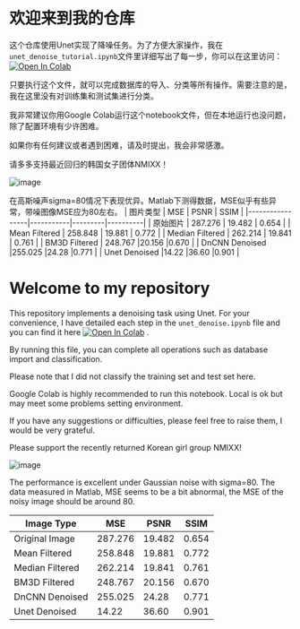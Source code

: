 # 欢迎来到我的仓库

这个仓库使用Unet实现了降噪任务。为了方便大家操作，我在`unet_denoise_tutorial.ipynb`文件里详细写出了每一步，你可以在这里访问：<a href="https://colab.research.google.com/drive/1nvQuKD7NSsfMnUU7UkSLtxdNcS6q_4xT" target="_blank"><img src="https://colab.research.google.com/assets/colab-badge.svg" alt="Open In Colab"></a>


只要执行这个文件，就可以完成数据库的导入、分类等所有操作。需要注意的是，我在这里没有对训练集和测试集进行分类。

我非常建议你用Google Colab运行这个notebook文件，但在本地运行也没问题，除了配置环境有少许困难。

如果你有任何建议或者遇到困难，请及时提出，我会非常感激。

请多多支持最近回归的韩国女子团体NMIXX！

![image](https://github.com/lgy112112/Unet_Denoise_with_Tutorial/assets/144128974/f4858b47-e072-4b21-a68b-18123950c6c9)

在高斯噪声sigma=80情况下表现优异。Matlab下测得数据，MSE似乎有些异常，带噪图像MSE应为80左右。
| 图片类型         | MSE       | PSNR    | SSIM     |
|-----------------|-----------|---------|----------|
| 原始图片         | 287.276   | 19.482  | 0.654    |
| Mean Filtered   | 258.848   | 19.881  | 0.772    |
| Median Filtered | 262.214   | 19.841  | 0.761    |
| BM3D Filtered   | 248.767   |20.156   |0.670     |
| DnCNN Denoised  |255.025    |24.28	  |0.771	   |
| Unet Denoised   |14.22      |36.60	  |0.901	   |




# Welcome to my repository



This repository implements a denoising task using Unet. For your convenience, I have detailed each step in the `unet_denoise.ipynb` file and you can find it here <a href="https://colab.research.google.com/drive/1nvQuKD7NSsfMnUU7UkSLtxdNcS6q_4xT" target="_blank"><img src="https://colab.research.google.com/assets/colab-badge.svg" alt="Open In Colab"></a>
. 

By running this file, you can complete all operations such as database import and classification. 

Please note that I did not classify the training set and test set here.

Google Colab is highly recommended to run this notebook. Local is ok but may meet some problems setting environment.

If you have any suggestions or difficulties, please feel free to raise them, I would be very grateful.

Please support the recently returned Korean girl group NMIXX!

![image](https://github.com/lgy112112/Unet_Denoise_with_Tutorial/assets/144128974/35f215f4-ad9d-43ca-bdf8-c2784abad69f)


The performance is excellent under Gaussian noise with sigma=80. The data measured in Matlab, MSE seems to be a bit abnormal, the MSE of the noisy image should be around 80.

| Image Type       | MSE       | PSNR    | SSIM     |
|-----------------|-----------|---------|----------|
| Original Image  | 287.276   | 19.482  | 0.654    |
| Mean Filtered   | 258.848   | 19.881  | 0.772    |
| Median Filtered | 262.214   | 19.841  | 0.761    |
| BM3D Filtered   | 248.767   |20.156   |0.670     |
| DnCNN Denoised  | 255.025   |24.28	  |0.771	   |
| Unet Denoised   | 14.22     |36.60	  |0.901	   |
